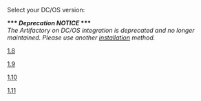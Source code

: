 Select your DC/OS version:

**&ast;&ast;&ast; *Deprecation NOTICE* &ast;&ast;&ast;**  
*The Artifactory on DC/OS integration is deprecated and no longer maintained. Please use another [installation](https://www.jfrog.com/confluence/display/RTF/Installing+Artifactory) method.*

[1.8](1.8)

[1.9](1.9)

[1.10](1.10)

[1.11](1.11)

